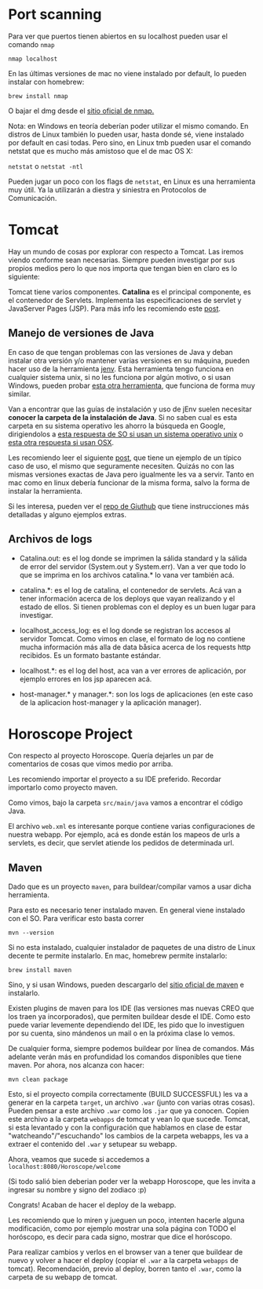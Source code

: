 Port scanning
=============

Para ver que puertos tienen abiertos en su localhost pueden usar el comando `nmap`

`nmap localhost`

En las últimas versiones de mac no viene instalado por default, lo pueden instalar con homebrew:

`brew install nmap`

O bajar el dmg desde el [sitio oficial de nmap.](https://nmap.org/)

Nota: en Windows en teoría deberían poder utilizar el mismo comando. En distros de Linux también lo pueden usar, hasta donde sé, viene instalado por default en casi todas. Pero sino, en Linux tmb pueden usar el comando netstat que es mucho más amistoso que el de mac OS X:

`netstat`
o
`netstat -ntl`

Pueden jugar un poco con los flags de `netstat`, en Linux es una herramienta muy útil. Ya la utilizarán a diestra y siniestra en Protocolos de Comunicación.

Tomcat
======

Hay un mundo de cosas por explorar con respecto a Tomcat. Las iremos viendo conforme sean necesarias. Siempre pueden investigar por sus propios medios pero lo que nos importa que tengan bien en claro es lo siguiente:

Tomcat tiene varios componentes. **Catalina** es el principal componente, es el contenedor de Servlets. Implementa las especificaciones de servlet y JavaServer Pages (JSP).
Para más info les recomiendo este [post](https://www.mulesoft.com/tcat/tomcat-catalina).

Manejo de versiones de Java
---------------------------


En caso de que tengan problemas con las versiones de Java y deban instalar otra versión y/o mantener varias versiones en su máquina, pueden hacer uso de la herramienta [jenv](http://www.jenv.be/). Esta herramienta tengo funciona en cualquier sistema unix, si no les funciona por algún motivo, o si usan Windows, pueden probar [esta otra herramienta](http://www.jenv.io/#), que funciona de forma muy similar.

Van a encontrar que las guías de instalación y uso de jEnv suelen necesitar **conocer la carpeta de la instalación de Java**. Si no saben cual es esta carpeta en su sistema operativo les ahorro la búsqueda en Google, dirigiendolos a [esta respuesta de SO si usan un sistema operativo unix](https://stackoverflow.com/a/23427862/901465) o [esta otra respuesta si usan OSX](https://stackoverflow.com/a/18144853/901465).

Les recomiendo leer el siguiente [post](http://davidcai.github.io/blog/posts/install-multiple-jdk-on-mac/), que tiene un ejemplo de un típico caso de uso, el mismo que seguramente necesiten. Quizás no con las mismas versiones exactas de Java pero igualmente les va a servir. Tanto en mac como en linux debería funcionar de la misma forma, salvo la forma de instalar la herramienta.

Si les interesa, pueden ver el [repo de Giuthub](https://github.com/gcuisinier/jenv) que tiene instrucciones más detalladas y alguno ejemplos extras.


Archivos de logs
---------------

* Catalina.out: es el log donde se imprimen la sálida standard y la sálida de error del servidor (System.out y System.err). Van a ver que todo lo que se imprima en los archivos catalina.* lo vana ver también acá.

* catalina.*: es el log de catalina, el contenedor de servlets. Acá van a tener información acerca de los deploys que vayan realizando y el estado de ellos. Si tienen problemas con el deploy es un buen lugar para investigar. 
 
* localhost\_access\_log:  es el log donde se registran los accesos al servidor Tomcat. Como vimos en clase, el formato de log no contiene mucha información más alla de data båsica acerca de los requests http recibidos. Es un formato bastante estándar.
 
* localhost.*: es el log del host, aca van a ver errores de aplicación, por ejemplo errores en los jsp aparecen acá.
 
* host-manager.* y manager.*: son los logs de aplicaciones (en este caso de la aplicacion host-manager y la aplicación manager). 



Horoscope Project
=================

Con respecto al proyecto Horoscope. Quería dejarles un par de comentarios de cosas que vimos medio por arriba.

Les recomiendo importar el proyecto a su IDE preferido. Recordar importarlo como proyecto maven. 

Como vimos, bajo la carpeta `src/main/java` vamos a encontrar el código Java.

El archivo `web.xml` es interesante porque contiene varias configuraciones de nuestra webapp. Por ejemplo, acá es donde están los mapeos de urls a servlets, es decir, que servlet atiende los pedidos de determinada url.

Maven
-----

Dado que es un proyecto `maven`, para buildear/compilar vamos a usar dicha herramienta. 

Para esto es necesario tener instalado maven. En general viene instalado con el SO. Para verificar esto basta correr

`mvn --version`

Si no esta instalado, cualquier instalador de paquetes de una distro de Linux decente te permite instalarlo. En mac, homebrew permite instalarlo:

`brew install maven`

Sino, y si usan Windows, pueden descargarlo del [sitio oficial de maven](https://maven.apache.org/) e instalarlo.

Existen plugins de maven para los IDE (las versiones mas nuevas CREO que los traen ya incorporados), que permiten buildear desde el IDE. Como esto puede variar levemente dependiendo del IDE, les pido que lo investiguen por su cuenta, sino mándenos un mail o en la próxima clase lo vemos.

De cualquier forma, siempre podemos buildear por línea de comandos. Más adelante verán más en profundidad los comandos disponibles que tiene maven. Por ahora, nos alcanza con hacer:

`mvn clean package`

Esto, si el proyecto compila correctamente (BUILD SUCCESSFUL) les va a generar en la carpeta `target`, un archivo `.war` (junto con varias otras cosas). Pueden pensar a este archivo `.war` como los `.jar` que ya conocen. Copien este archivo a la carpeta `webapps` de tomcat y vean lo que sucede.
Tomcat, si esta levantado y con la configuración que hablamos en clase de estar "watcheando"/"escuchando" los cambios de la carpeta webapps, les va a extraer el contenido del `.war` y setupear su webapp. 

Ahora, veamos que sucede si accedemos a `localhost:8080/Horoscope/welcome`

(Si todo salió bien deberian poder ver la webapp Horoscope, que les invita a ingresar su nombre y signo del zodiaco :p)

Congrats! Acaban de hacer el deploy de la webapp. 

Les recomiendo que lo miren y jueguen un poco, intenten hacerle alguna modificación, como por ejemplo mostrar una sola página con TODO el horóscopo, es decir para cada signo, mostrar que dice el horóscopo.

Para realizar cambios y verlos en el browser van a tener que buildear de nuevo y volver a hacer el deploy (copiar el `.war` a la carpeta `webapps` de tomcat). Recomendación, previo al deploy, borren tanto el `.war`, como la carpeta de su webapp de tomcat.


